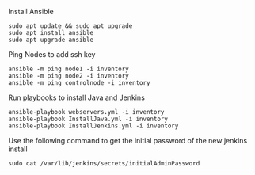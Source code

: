 Install Ansible

```
sudo apt update && sudo apt upgrade
sudo apt install ansible
sudo apt upgrade ansible
```

Ping Nodes to add ssh key

```
ansible -m ping node1 -i inventory
ansible -m ping node2 -i inventory
ansible -m ping controlnode -i inventory
```
Run playbooks to install Java and Jenkins

```
ansible-playbook webservers.yml -i inventory
ansible-playbook InstallJava.yml -i inventory
ansible-playbook InstallJenkins.yml -i inventory
```

Use the following command to get the initial password of the new jenkins install

```
sudo cat /var/lib/jenkins/secrets/initialAdminPassword
```
